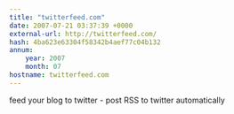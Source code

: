 ```yaml
---
title: "twitterfeed.com"
date: 2007-07-21 03:37:39 +0000
external-url: http://twitterfeed.com/
hash: 4ba623e63304f58342b4aef77c04b132
annum:
    year: 2007
    month: 07
hostname: twitterfeed.com
---
```


feed your blog to twitter - post RSS to twitter automatically
